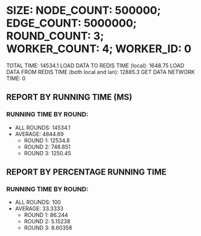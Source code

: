 
# SIZE: NODE_COUNT: 500000; EDGE_COUNT: 5000000; ROUND_COUNT: 3; WORKER_COUNT: 4; WORKER_ID: 0
 TOTAL TIME: 14534.1
 LOAD DATA TO REDIS TIME (local): 1648.75
 LOAD DATA FROM REDIS TIME (both local and lan): 12885.3
 GET DATA NETWORK TIME: 0

## REPORT BY RUNNING TIME (MS)

 ### RUNNING TIME BY ROUND:

  + ALL ROUNDS: 14534.1
  + AVERAGE: 4844.69
     + ROUND 1: 12534.8
     + ROUND 2: 748.851
     + ROUND 3: 1250.45

## REPORT BY PERCENTAGE RUNNING TIME

 ### RUNNING TIME BY ROUND:

  + ALL ROUNDS: 100
  + AVERAGE: 33.3333
     + ROUND 1: 86.244
     + ROUND 2: 5.15238
     + ROUND 3: 8.60358


